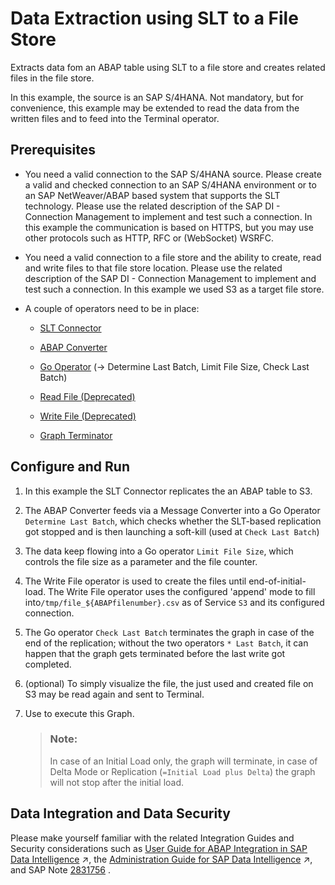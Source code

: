 <!-- loio3fe72f0cde894aa6a19ea4d910be6aae -->

# Data Extraction using SLT to a File Store

Extracts data fom an ABAP table using SLT to a file store and creates related files in the file store.



In this example, the source is an SAP S/4HANA. Not mandatory, but for convenience, this example may be extended to read the data from the written files and to feed into the Terminal operator.



<a name="loio3fe72f0cde894aa6a19ea4d910be6aae__section_zmq_1vc_1kb"/>

## Prerequisites

-   You need a valid connection to the SAP S/4HANA source. Please create a valid and checked connection to an SAP S/4HANA environment or to an SAP NetWeaver/ABAP based system that supports the SLT technology. Please use the related description of the SAP DI - Connection Management to implement and test such a connection. In this example the communication is based on HTTPS, but you may use other protocols such as HTTP, RFC or \(WebSocket\) WSRFC.

-   You need a valid connection to a file store and the ability to create, read and write files to that file store location. Please use the related description of the SAP DI - Connection Management to implement and test such a connection. In this example we used S3 as a target file store.

-   A couple of operators need to be in place:

    -   [SLT Connector](../data-intelligence-operators/slt-connector-ac5b713.md)
    -   [ABAP Converter](../data-intelligence-operators/abap-converter-d58c19e.md)

    -   [Go Operator](../data-intelligence-operators/go-operator-aabb1ca.md) \(→ Determine Last Batch, Limit File Size, Check Last Batch\)

    -   [Read File \(Deprecated\)](../data-intelligence-operators/read-file-deprecated-df00daf.md)

    -   [Write File \(Deprecated\)](../data-intelligence-operators/write-file-deprecated-43e1cc8.md)

    -   [Graph Terminator](../data-intelligence-operators/graph-terminator-26f7ff3.md)





<a name="loio3fe72f0cde894aa6a19ea4d910be6aae__section_og5_sb2_1kb"/>

## Configure and Run

1.  In this example the SLT Connector replicates the an ABAP table to S3.

2.  The ABAP Converter feeds via a Message Converter into a Go Operator `Determine Last Batch`, which checks whether the SLT-based replication got stopped and is then launching a soft-kill \(used at `Check Last Batch`\)

3.  The data keep flowing into a Go operator `Limit File Size`, which controls the file size as a parameter and the file counter.

4.  The Write File operator is used to create the files until end-of-initial-load. The Write File operator uses the configured 'append' mode to fill into`/tmp/file_${ABAPfilenumber}.csv` as of Service `S3` and its configured connection.

5.  The Go operator `Check Last Batch` terminates the graph in case of the end of the replication; without the two operators `* Last Batch`, it can happen that the graph gets terminated before the last write got completed.

6.  \(optional\) To simply visualize the file, the just used and created file on S3 may be read again and sent to Terminal.

7.  Use to execute this Graph.

    > ### Note:  
    > In case of an Initial Load only, the graph will terminate, in case of Delta Mode or Replication \(`=Initial Load plus Delta`\) the graph will not stop after the initial load.




<a name="loio3fe72f0cde894aa6a19ea4d910be6aae__section_xhm_byc_1kb"/>

## Data Integration and Data Security

Please make yourself familiar with the related Integration Guides and Security considerations such as [User Guide for ABAP Integration in SAP Data Intelligence](https://help.sap.com/viewer/3a65df0ce7cd40d3a61225b7d3c86703/Cloud/en-US/8b287f0f0033447c8a57a1bee74cd840.html "This guide is relevant for you if your use case for SAP Data Intelligence Cloud involves ABAP-based SAP systems, such as SAP S/4HANA or SAP Business Warehouse (BW).") :arrow_upper_right:, the [Administration Guide for SAP Data Intelligence](https://help.sap.com/viewer/300d97f4d57c4b329df8c83858ff67fb/Dev/en-US/884ffcd587784ed2a311b2c19feb8410.html "The SAP Data Intelligence Administration Guide contains information about configuring, monitoring, and managing SAP Data Intelligence.") :arrow_upper_right:, and SAP Note [2831756](https://me.sap.com/notes/2831756) .

